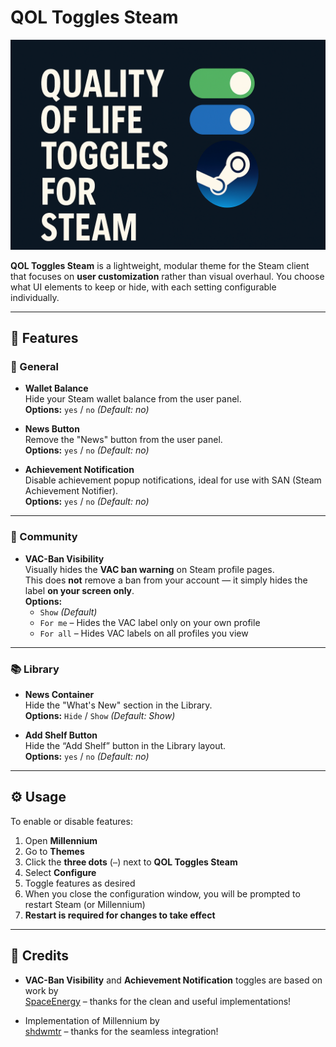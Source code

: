 # QOL Toggles Steam

![Preview](https://raw.githubusercontent.com/madmaxgrey/QOL-Toggles-Steam/main/_assets/img/QOLTOOGLESTEAM.png)

**QOL Toggles Steam** is a lightweight, modular theme for the Steam client that focuses on **user customization** rather than visual overhaul. You choose what UI elements to keep or hide, with each setting configurable individually.

---

## 🧩 Features

### 🧾 General

- **Wallet Balance**  
  Hide your Steam wallet balance from the user panel.  
  **Options:** `yes` / `no` *(Default: no)*

- **News Button**  
  Remove the "News" button from the user panel.  
  **Options:** `yes` / `no` *(Default: no)*

- **Achievement Notification**  
  Disable achievement popup notifications, ideal for use with SAN (Steam Achievement Notifier).  
  **Options:** `yes` / `no` *(Default: no)*

---

### 👥 Community

- **VAC-Ban Visibility**  
  Visually hides the **VAC ban warning** on Steam profile pages.  
  This does **not** remove a ban from your account — it simply hides the label **on your screen only**.  
  **Options:**  
  - `Show` *(Default)*  
  - `For me` – Hides the VAC label only on your own profile  
  - `For all` – Hides VAC labels on all profiles you view

---

### 📚 Library

- **News Container**  
  Hide the "What's New" section in the Library.  
  **Options:** `Hide` / `Show` *(Default: Show)*

- **Add Shelf Button**  
  Hide the “Add Shelf” button in the Library layout.  
  **Options:** `yes` / `no` *(Default: no)*

---

## ⚙️ Usage

To enable or disable features:

1. Open **Millennium**  
2. Go to **Themes**  
3. Click the **three dots** (`⋯`) next to **QOL Toggles Steam**  
4. Select **Configure**  
5. Toggle features as desired  
6. When you close the configuration window, you will be prompted to restart Steam (or Millennium)  
7. **Restart is required for changes to take effect**

---

## 🙏 Credits

- **VAC-Ban Visibility** and **Achievement Notification** toggles are based on work by  
  [SpaceEnergy](https://github.com/SpaceEnergy) – thanks for the clean and useful implementations!

- Implementation of Millennium by  
  [shdwmtr](https://github.com/SteamClientHomebrew/Millennium) – thanks for the seamless integration!

